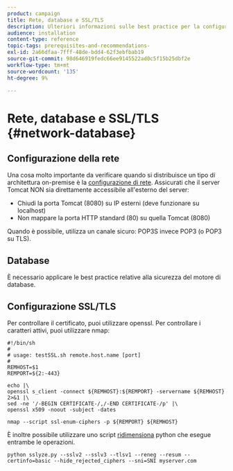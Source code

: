 ```yaml
---
product: campaign
title: Rete, database e SSL/TLS
description: Ulteriori informazioni sulle best practice per la configurazione di rete, database e SSL/TLS.
audience: installation
content-type: reference
topic-tags: prerequisites-and-recommendations-
exl-id: 2a66dfaa-7fff-48de-bdd4-62f3ebfbab19
source-git-commit: 98d646919fedc66ee9145522ad0c5f15b25dbf2e
workflow-type: tm+mt
source-wordcount: '135'
ht-degree: 9%

---
```


# Rete, database e SSL/TLS {#network-database}

## Configurazione della rete

Una cosa molto importante da verificare quando si distribuisce un tipo di architettura on-premise è la [configurazione di rete](../../installation/using/network-configuration.md). Assicurati che il server Tomcat NON sia direttamente accessibile all&#39;esterno del server:

* Chiudi la porta Tomcat (8080) su IP esterni (deve funzionare su localhost)
* Non mappare la porta HTTP standard (80) su quella Tomcat (8080)

Quando è possibile, utilizza un canale sicuro: POP3S invece POP3 (o POP3 su TLS).

## Database

È necessario applicare le best practice relative alla sicurezza del motore di database.

## Configurazione SSL/TLS

Per controllare il certificato, puoi utilizzare openssl. Per controllare i caratteri attivi, puoi utilizzare nmap:

```
#!/bin/sh
#
# usage: testSSL.sh remote.host.name [port]
#
REMHOST=$1
REMPORT=${2:-443}
 
echo |\
openssl s_client -connect ${REMHOST}:${REMPORT} -servername ${REMHOST} 2>&1 |\
sed -ne '/-BEGIN CERTIFICATE-/,/-END CERTIFICATE-/p' |\
openssl x509 -noout -subject -dates
   
nmap --script ssl-enum-ciphers -p ${REMPORT} ${REMHOST}
```

È inoltre possibile utilizzare uno script [ridimensiona](https://github.com/nabla-c0d3/sslyze/releases) python che esegue entrambe le operazioni.

```
python sslyze.py --sslv2 --sslv3 --tlsv1 --reneg --resum --certinfo=basic --hide_rejected_ciphers --sni=SNI myserver.com
```

